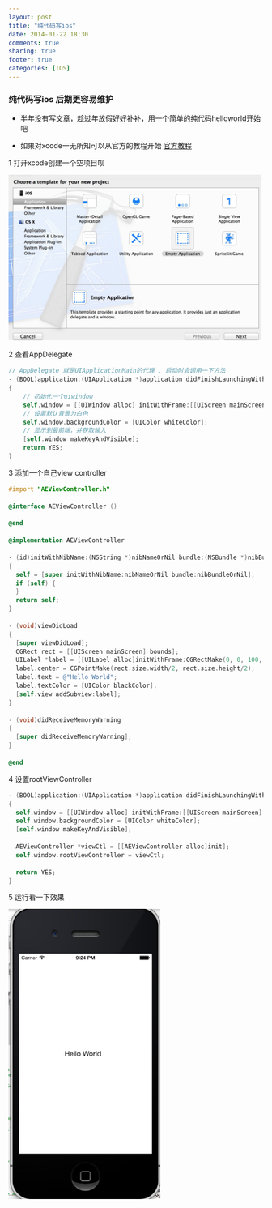 ```yaml
---
layout: post
title: "纯代码写ios"
date: 2014-01-22 18:30
comments: true
sharing: true
footer: true
categories: [IOS]
---
```



### 纯代码写ios 后期更容易维护

+ 半年没有写文章，趁过年放假好好补补，用一个简单的纯代码helloworld开始吧

+ 如果对xcode一无所知可以从官方的教程开始 <a href="https://developer.apple.com/library/ios/referencelibrary/GettingStarted/RoadMapiOSCh/chapters/Introduction.html">官方教程</a>


1 打开xcode创建一个空项目呗

<img style="max-width:500px;" src="/images/post/ios-new-project.jpg" />

2 查看AppDelegate

```objective-c
// AppDelegate 就是UIApplicationMain的代理 , 启动时会调用一下方法
- (BOOL)application:(UIApplication *)application didFinishLaunchingWithOptions:(NSDictionary *)launchOptions
{
    // 初始化一个uiwindow
    self.window = [[UIWindow alloc] initWithFrame:[[UIScreen mainScreen] bounds]];
    // 设置默认背景为白色
    self.window.backgroundColor = [UIColor whiteColor];
    // 显示到最前端，并获取输入
    [self.window makeKeyAndVisible];
    return YES;
}
```

<!-- more -->

3 添加一个自己view controller

```objective-c
#import "AEViewController.h"

@interface AEViewController ()

@end

@implementation AEViewController

- (id)initWithNibName:(NSString *)nibNameOrNil bundle:(NSBundle *)nibBundleOrNil
{
  self = [super initWithNibName:nibNameOrNil bundle:nibBundleOrNil];
  if (self) {
  }
  return self;
}

- (void)viewDidLoad
{
  [super viewDidLoad];
  CGRect rect = [[UIScreen mainScreen] bounds];
  UILabel *label = [[UILabel alloc]initWithFrame:CGRectMake(0, 0, 100, 50)];
  label.center = CGPointMake(rect.size.width/2, rect.size.height/2);
  label.text = @"Hello World";
  label.textColor = [UIColor blackColor];
  [self.view addSubview:label];
}

- (void)didReceiveMemoryWarning
{
  [super didReceiveMemoryWarning];
}

@end

```

4 设置rootViewController

```objective-c
- (BOOL)application:(UIApplication *)application didFinishLaunchingWithOptions:(NSDictionary *)launchOptions
{
  self.window = [[UIWindow alloc] initWithFrame:[[UIScreen mainScreen] bounds]];
  self.window.backgroundColor = [UIColor whiteColor];
  [self.window makeKeyAndVisible];
  
  AEViewController *viewCtl = [[AEViewController alloc]init];
  self.window.rootViewController = viewCtl;
  
  return YES;
}
```

5 运行看一下效果

<img style="max-width:300px;" src="/images/post/ios-new-project-ret.jpg" />

